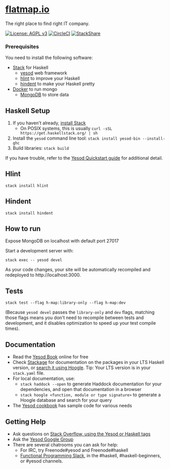 # [flatmap.io](http://www.flatmap.io)

The right place to find right IT company.

[![License: AGPL v3](https://img.shields.io/badge/License-AGPL%20v3-blue.svg)](https://www.gnu.org/licenses/agpl-3.0)
[![CircleCI](https://circleci.com/gh/vadimbakaev/flatmap.io/tree/master.svg?style=svg&circle-token=bbb1dac62e12142d3ce4d5d3bec7f3f3ac192768)](https://circleci.com/gh/vadimbakaev/flatmap.io/tree/master)
[![StackShare](http://img.shields.io/badge/tech-stack-0690fa.svg?style=flat)](https://stackshare.io/vadimbakaev/flatmap-io)


### Prerequisites

You need to install the following software:
- [Stack](https://www.haskell.org/downloads/#stack) for Haskell
  - [yesod](https://www.yesodweb.com/) web framework
  - [hlint](https://github.com/ndmitchell/hlint) to improve your Haskell
  - [hindent](https://github.com/chrisdone/hindent) to make your Haskell pretty
- [Docker](https://www.docker.com/get-started) to run mongo
  - [MongoDB](https://www.mongodb.com/) to store data

## Haskell Setup

1. If you haven't already, [install Stack](https://haskell-lang.org/get-started)
	* On POSIX systems, this is usually `curl -sSL https://get.haskellstack.org/ | sh`
2. Install the `yesod` command line tool: `stack install yesod-bin --install-ghc`
3. Build libraries: `stack build`

If you have trouble, refer to the [Yesod Quickstart guide](https://www.yesodweb.com/page/quickstart) for additional detail.

## Hlint
```
stack install hlint
```

## Hindent
```
stack install hindent
```

## How to run

Expose MongoDB on localhost with default port 27017

Start a development server with:

```
stack exec -- yesod devel
```

As your code changes, your site will be automatically recompiled and redeployed to http://localhost:3000.

## Tests

```
stack test --flag h-map:library-only --flag h-map:dev
```

(Because `yesod devel` passes the `library-only` and `dev` flags, matching those flags means you don't need to recompile between tests and development, and it disables optimization to speed up your test compile times).

## Documentation

* Read the [Yesod Book](https://www.yesodweb.com/book) online for free
* Check [Stackage](http://stackage.org/) for documentation on the packages in your LTS Haskell version, or [search it using Hoogle](https://www.stackage.org/lts/hoogle?q=). Tip: Your LTS version is in your `stack.yaml` file.
* For local documentation, use:
	* `stack haddock --open` to generate Haddock documentation for your dependencies, and open that documentation in a browser
	* `stack hoogle <function, module or type signature>` to generate a Hoogle database and search for your query
* The [Yesod cookbook](https://github.com/yesodweb/yesod-cookbook) has sample code for various needs

## Getting Help

* Ask questions on [Stack Overflow, using the Yesod or Haskell tags](https://stackoverflow.com/questions/tagged/yesod+haskell)
* Ask the [Yesod Google Group](https://groups.google.com/forum/#!forum/yesodweb)
* There are several chatrooms you can ask for help:
	* For IRC, try Freenode#yesod and Freenode#haskell
	* [Functional Programming Slack](https://fpchat-invite.herokuapp.com/), in the #haskell, #haskell-beginners, or #yesod channels.

